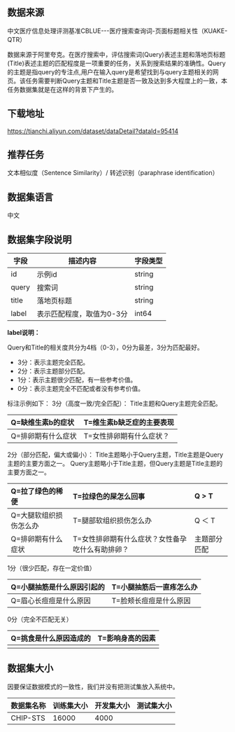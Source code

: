## 数据来源

中文医疗信息处理评测基准CBLUE---医疗搜索查询词-页面标题相关性（KUAKE-QTR）

数据来源于阿里夸克。在医疗搜索中，评估搜索词(Query)表述主题和落地页标题(Title)表述主题的匹配程度是一项重要的任务，关系到搜索结果的准确性。Query的主题是指query的专注点,用户在输入query是希望找到与query主题相关的网页。该任务需要判断Query主题和Title主题是否一致及达到多大程度上的一致，本任务数据集就是在这样的背景下产生的。

## 下载地址

https://tianchi.aliyun.com/dataset/dataDetail?dataId=95414

## 推荐任务

文本相似度（Sentence Similarity）/ 转述识别（paraphrase identification）

## 数据集语言

中文

## 数据集字段说明

| 字段  | 描述内容                  | 字段类型 |
| ----- | ------------------------- | -------- |
| id    | 示例id                    | string   |
| query | 搜索词                    | string   |
| title | 落地页标题                | string   |
| label | 表示匹配程度，取值为0-3分 | int64    |

**label说明：**

Query和Title的相关度共分为4档（0-3），0分为最差，3分为匹配最好。

- 3分：表示主题完全匹配。
- 2分：表示主题部分匹配。
- 1分：表示主题很少匹配，有一些参考价值。
- 0分：表示主题完全不匹配或者没有参考价值。

标注示例如下：
3分（高度一致/完全匹配）：
Title主题和Query主题完全匹配。

| Q=缺维生素b的症状  | T=维生素b缺乏症的主要表现 |
| :----------------- | :------------------------ |
| Q=排卵期有什么症状 | T=女性排卵期有什么症状？  |

2分（部分匹配，偏大或偏小）：
Title主题略小于Query主题，Title主题是Query主题的主要方面之一。
Query主题略小于Title主题，但Query主题是Title主题的主要方面之一。

| Q=拉了绿色的稀便       | T=拉绿色的屎怎么回事                             | Q > T        |
| :--------------------- | :----------------------------------------------- | :----------- |
| Q=大腿软组织损伤怎么办 | T=腿部软组织损伤怎么办                           | Q ＜ T       |
| Q=排卵期有什么症状     | T=女性排卵期有什么症状？女性备孕吃什么有助排卵？ | 主题部分匹配 |

1分（很少匹配，存在一定价值）

| Q=小腿抽筋是什么原因引起的 | T=小腿抽筋后一直疼怎么办 |
| :------------------------- | :----------------------- |
| Q=眉心长痘痘是什么原因     | T=脸颊长痘痘是什么原因   |

0分（完全不匹配无关）

| Q=挑食是什么原因造成的 | T=影响身高的因素 |
| :--------------------- | :--------------- |
|                        |                  |

## 数据集大小

因要保证数据模式的一致性，我们并没有把测试集放入系统中。

| 数据集名称 | 训练集大小 | 开发集大小 | 测试集大小 |
| ---------- | ---------- | ---------- | ---------- |
| CHIP-STS   | 16000      | 4000       |            |

